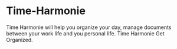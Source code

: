 # Time-Harmonie
Time Harmonie will help you organize your day, manage documents between your work life and you personal life. Time Harmonie Get Organized. 
